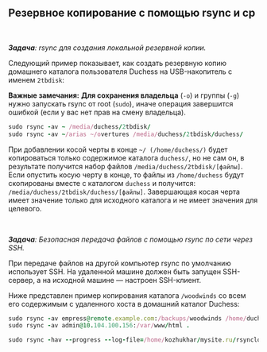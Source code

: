 ## Резервное копирование с  помощью rsync и  cp



<br>

_**Задача**: rsync для создания локальной резервной копии._

Следующий пример показывает, как создать резервную копию домашнего каталога пользователя Duchess на USB-накопитель с именем `2tbdisk`:

**Важные замечания:**
**Для сохранения владельца** (`-o`) и группы (`-g`) нужно запускать rsync от root (`sudo`), иначе операция завершится ошибкой (если у вас нет прав на смену владельца).

```ruby
sudo rsync -av ~ /media/duchess/2tbdisk/
sudo rsync -av ~/arias ~/overtures /media/duchess/2tbdisk/duchess/
```

При добавлении косой черты в конце `~/ (/home/duchess/)` будет копироваться только содержимое каталога `duchess/`, но не сам он, в результате получится набор файлов `/media/duchess/2tbdisk/[файлы]`.  Если опустить косую черту в конце, то файлы из `/home/duchess` будут скопированы вместе с каталогом `duchess` и получится: `/media/duchess/2tbdisk/duchess/[файлы]`.  Завершающая косая черта имеет значение только для исходного каталога и не имеет значения для целевого.




<br>

_**Задача**: Безопасная передача файлов с помощью rsync по сети через SSH._

При передаче файлов на другой компьютер rsync по умолчанию использует SSH. На удаленной машине должен быть запущен SSH-сервер, а на исходной машине — настроен SSH-клиент.

Ниже представлен пример копирования каталога `/woodwinds` со всем его содержимым с удаленного хоста в домашний каталог Duchess:

```ruby
sudo rsync -av empress@remote.example.com:/backups/woodwinds /home/duchess/Music/
sudo rsync -av admin@10.104.100.156:/var/www/html .

sudo rsync -hav --progress --log-file=/home/kozhukhar/mysite.ru/rsynclog.txt padmin@10.104.100.155:~/04.04.2025.dump.sql .
```
